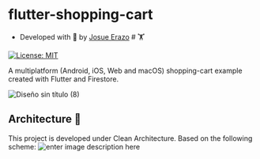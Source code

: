 # flutter-shopping-cart

* Developed with 💙 by [Josue Erazo][profile_link] # 🏋️

[![License: MIT][license_badge]][license_link]

A multiplatform (Android, iOS, Web and macOS) shopping-cart example created with Flutter and Firestore.
  
![Diseño sin título (8)](https://user-images.githubusercontent.com/19997065/141196237-d2014b0b-9b1b-4db5-a8cb-d8dd6cc5a9ff.png)

## Architecture 🚀

This project is developed under Clean Architecture. Based on the following scheme:
![enter image description here](https://resocoder.com/wp-content/uploads/2020/03/DDD-Flutter-Diagram-v3.svg)

[license_link]:  https://opensource.org/licenses/MIT

[very_good_analysis_link]:  https://pub.dev/packages/very_good_analysis

[profile_link]:  https://www.linkedin.com/in/erazo-josue/
[license_badge]:  https://img.shields.io/badge/license-MIT-blue.svg

[aes:ecb:md5 goo]: OvSN+rgL1HmzLiPHiEllQqeJhCqzWLGTm9z+Mo5EtiSTH86Rd2Oee8Vy7A1hFWhBLzEAJHuZItGck6NyY0O9nHz2ZOCi3uchDhnjc4oDPUV523tV+Ff68xEhExM2ByEsTKa8ODRP1EaAY3yG0HNeRZwOFLSN43gvdLq9YDbUQfoTl+tOjGlG/xoseLXJOuWzJIDs/tx0nmd4ewdqtMaqy28XoeikJitI5I9VzqWHZjE
[license_badge]:  https://img.shields.io/badge/license-MIT-blue.svg


